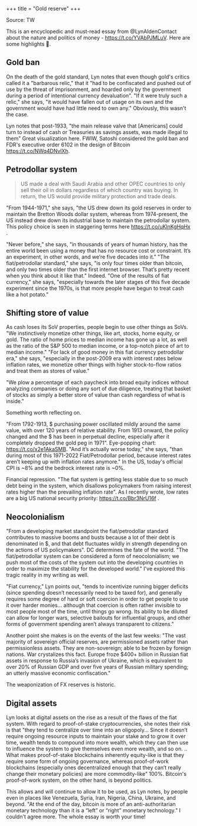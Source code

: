 +++
title = "Gold reserve"
+++

Source: TW

This is an encyclopedic and must-read essay from @LynAldenContact about the nature and politics of money - https://t.co/YVAbPJMLuV. Here are some highlights 🧵. 

## Gold ban
On the death of the gold standard, Lyn notes that even though gold's critics called it a "barbarous relic," that it "had to be confiscated and pushed out of use by the threat of imprisonment, and hoarded only by the government during a period of intentional currency devaluation". "If it were truly such a relic," she says, "it would have fallen out of usage on its own and the government would have had little need to own any." Obviously, this wasn't the case.

Lyn notes that post-1933, "the main release valve that [Americans] could turn to instead of cash or Treasuries as savings assets, was made illegal to them" Great visualization here. FWIW, Satoshi considered the gold ban and FDR's executive order 6102 in the design of Bitcoin https://t.co/NWq4DNvlXh. 

## Petrodollar system
> US made a deal with Saudi Arabia and other OPEC countries to only sell their oil in dollars regardless of which country was buying. In return, the US would provide military protection and trade deals.

"From 1944-1971," she says, "the US drew down its gold reserves in order to maintain the Bretton Woods dollar system, whereas from 1974-present, the US instead drew down its industrial base to maintain the petrodollar system. This policy choice is seen in staggering terms here https://t.co/uKlnKgHqHx .

"Never before," she says, "in thousands of years of human history, has the entire world been using a money that has no resource cost or constraint. It’s an experiment, in other words, and we’re five decades into it." "The fiat/petrodollar standard," she says, "is only four times older than bitcoin, and only two times older than the first internet browser. That’s pretty recent when you think about it like that." Indeed. "One of the results of fiat currency," she says, "especially towards the later stages of this five decade experiment since the 1970s, is that more people have begun to treat cash like a hot potato."

## Shifting store of value
As cash loses its SoV properties, people begin to use other things as SoVs. "We instinctively monetize other things, like art, stocks, home equity, or gold. The ratio of home prices to median income has gone up a lot, as well as the ratio of the S&P 500 to median income, or a top-notch piece of art to median income." "For lack of good money in this fiat currency petrodollar era," she says, "especially in the post-2009 era with interest rates below inflation rates, we monetize other things with higher stock-to-flow ratios and treat them as stores of value."

"We plow a percentage of each paycheck into broad equity indices without analyzing companies or doing any sort of due diligence, treating that basket of stocks as simply a better store of value than cash regardless of what is inside."

Something worth reflecting on.

"From 1792-1913, $ purchasing power oscillated mildly around the same value, with over 120 years of relative stability. From 1913 onward, the policy changed and the $ has been in perpetual decline, especially after it completely dropped the gold peg in 1971". Eye-popping chart: https://t.co/x2e1AkaSMB. "And it’s actually worse today," she says, "than during most of this 1971-2022 Fiat/Petrodollar period, because interest rates aren’t keeping up with inflation rates anymore." In the US, today's official CPI is ~8% and the bedrock interest rate is ~0%.

Financial repression. "The fiat system is getting less stable due to so much debt being in the system, which disallows policymakers from raising interest rates higher than the prevailing inflation rate". As I recently wrote, low rates are a big US national security priority: https://t.co/Bbr3NrU16f . 

## Neocolonialism
"From a developing market standpoint the fiat/petrodollar standard contributes to massive booms and busts because a lot of their debt is denominated in $, and that debt fluctuates wildly in strength depending on the actions of US policymakers". DC determines the fate of the world. "The fiat/petrodollar system can be considered a form of neocolonialism; we push most of the costs of the system out into the developing countries in order to maximize the stability for the developed world." I've explored this tragic reality in my writing as well.

"Fiat currency," Lyn points out, "tends to incentivize running bigger deficits (since spending doesn’t necessarily need to be taxed for), and generally requires some degree of hard or soft coercion in order to get people to use it over harder monies... although that coercion is often rather invisible to most people most of the time, until things go wrong. Its ability to be diluted can allow for longer wars, selective bailouts for influential groups, and other forms of government spending aren’t always transparent to citizens."

Another point she makes is on the events of the last few weeks: "The vast majority of sovereign official reserves, are permissioned assets rather than permissionless assets. They are non-sovereign; able to be frozen by foreign nations. War crystalizes this fact. Europe froze $400+ billion in Russian fiat assets in response to Russia’s invasion of Ukraine, which is equivalent to over 20% of Russian GDP and over five years of Russian military spending; an utterly massive economic confiscation." 

The weaponization of FX reserves is historic. 

## Digital assets
Lyn looks at digital assets on the rise as a result of the flaws of the fiat system. With regard to proof-of-stake cryptocurrencies, she notes their risk is that "they tend to centralize over time into an oligopoly... Since it doesn’t require ongoing resource inputs to maintain your stake and to grow it over time, wealth tends to compound into more wealth, which they can then use to influence the system to give themselves even more wealth, and so on. .. What makes proof-of-stake blockchains inherently equity-like is that they require some form of ongoing governance, whereas proof-of-work blockchains (especially ones decentralized enough that they can’t really change their monetary policies) are more commodity-like" 100%. Bitcoin's proof-of-work system, on the other hand, is beyond politics.

This allows and will continue to allow it to be used, as Lyn notes, by people even in places like Venezuela, Syria, Iran, Nigeria, China, Ukraine, and beyond. "At the end of the day, bitcoin is more of an anti-authoritarian monetary technology than it is a “left” or “right” monetary technology." I couldn't agree more. The whole essay is worth your time!